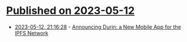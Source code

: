 # [Published on 2023-05-12](index.md)

* [2023-05-12, 21:16:28](https://lobste.rs/s/9reana/announcing_durin_new_mobile_app_for_ipfs) - [Announcing Durin: a New Mobile App for the IPFS Network](https://blog.ipfs.tech/announcing-durin/)
